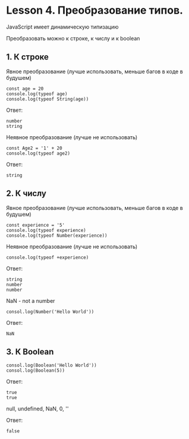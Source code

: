 # Lesson 4. Преобразование типов.

JavaScript имеет динамическую типизацию

Преобразовать можно к строке, к числу и к boolean

## 1. К строке

Явное преобразование (лучше использовать, меньше багов в коде в будушем)

    const age = 20
    console.log(typeof age)
    console.log(typeof String(age))

Ответ:

    number
    string

Неявное преобразование (лучше не использовать)

    const Age2 = '1' + 20
    console.log(typeof age2)

Ответ:

    string

## 2. К числу

Явное преобразование (лучше использовать, меньше багов в коде в будушем)

    const experience = '5'
    console.log(typeof experience)
    console.log(typeof Number(experience))

Неявное преобразование (лучше не использовать)

    console.log(typeof +experience)

Ответ:

    string
    number
    number

NaN - not a number

    consol.log(Number('Hello World'))

Ответ:

    NaN

## 3. К Boolean

    consol.log(Boolean('Hello World'))
    consol.log(Boolean(5))

Ответ:

    true
    true

null, undefined, NaN, 0, ''

Ответ:

    false